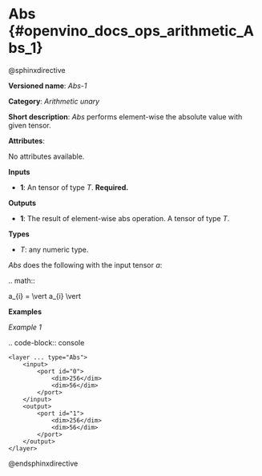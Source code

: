 # Abs {#openvino_docs_ops_arithmetic_Abs_1}

@sphinxdirective

**Versioned name**: *Abs-1*

**Category**: *Arithmetic unary*

**Short description**: *Abs* performs element-wise the absolute value with given tensor.

**Attributes**:

  No attributes available.

**Inputs**

  * **1**: An tensor of type *T*. **Required.**

**Outputs**

  * **1**: The result of element-wise abs operation. A tensor of type *T*.

**Types**

  * *T*: any numeric type.

*Abs* does the following with the input tensor *a*:

.. math::
   
   a_{i} = \vert a_{i} \vert


**Examples**

*Example 1*

.. code-block:: console
    
    <layer ... type="Abs">
        <input>
            <port id="0">
                <dim>256</dim>
                <dim>56</dim>
            </port>
        </input>
        <output>
            <port id="1">
                <dim>256</dim>
                <dim>56</dim>
            </port>
        </output>
    </layer>


@endsphinxdirective

